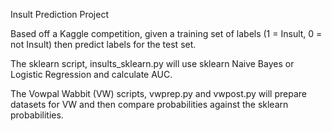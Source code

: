 Insult Prediction Project
  
  Based off a Kaggle competition, given a training set of labels (1 = Insult, 0 = not Insult) then predict labels for the test set.
  
  The sklearn script, insults_sklearn.py will use sklearn Naive Bayes or Logistic Regression and calculate AUC. 
  
  
  The Vowpal Wabbit (VW) scripts, vwprep.py and vwpost.py will prepare datasets for VW and then compare probabilities against the
  sklearn probabilities.
  
  
